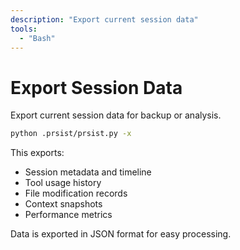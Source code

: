 ```yaml
---
description: "Export current session data"
tools:
  - "Bash"
---
```


# Export Session Data

Export current session data for backup or analysis.

```bash
python .prsist/prsist.py -x
```

This exports:
- Session metadata and timeline
- Tool usage history
- File modification records
- Context snapshots
- Performance metrics

Data is exported in JSON format for easy processing.